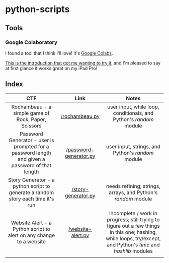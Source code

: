 # python-scripts

## Tools

### Google Colaboratory

I found a tool that I think I'll love!
It's [Google Colabs](https://colab.research.google.com/?utm_source=scs-index). 

[This is the introduction that got me wanting to try it](https://codingandfun.com/how-to-use-python-on-ipad/), and I'm pleased to say at first glance it works great on my iPad Pro!

## Index

| CTF | Link | Notes |
|:---:|:---:|:---:|
| Rochambeau - a simple game of Rock, Paper, Scissors | [/rochambeau.py](https://github.com/stevie170/python-scripts/blob/main/rochambeau.py) | user input, while loop, conditionals, and Python's *random* module |
| Password Generator - user is prompted for a password length and given a password of that length | [/password-generator.py](https://github.com/stevie170/python-scripts/blob/main/password-generator.py) | user input, strings, and Python's *random* module |
| Story Generator - a python script to generate a random story each time it's run | [/story-generator.py](https://github.com/stevie170/python-scripts/blob/main/story-generator.py) | needs refining; strings, arrays, and Python's *random* module |
| Website Alert - a Python script to alert on any change to a website | [/website-alert.py](https://github.com/stevie170/python-scripts/blob/main/website-alert.py) | incomplete / work in progress; still trying to figure out a few things in this one; hashing, while loops, try/except, and Python's *time* and *hashlib* modules |
||||
